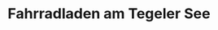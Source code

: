 ---
title: "Fahrradladen am Tegeler See"
url: /berlin/fahrradladen-am-tegeler-see/
shop: Fahrrad
---
